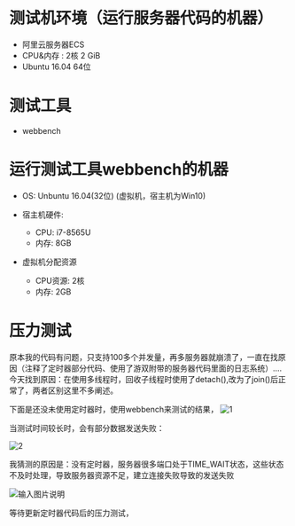 # 测试机环境（运行服务器代码的机器）

- 阿里云服务器ECS
- CPU&内存 : 2核 2 GiB
- Ubuntu  16.04 64位

# 测试工具
- webbench

# 运行测试工具webbench的机器
- OS: Unbuntu 16.04(32位) (虚拟机，宿主机为Win10)

- 宿主机硬件:
  - CPU: i7-8565U
  - 内存: 8GB
- 虚拟机分配资源
  - CPU资源: 2核
  - 内存: 2GB

# 压力测试

原本我的代码有问题，只支持100多个并发量，再多服务器就崩溃了，一直在找原因（注释了定时器部分代码、使用了游双附带的服务器代码里面的日志系统）....
今天找到原因：在使用多线程时，回收子线程时使用了detach(),改为了join()后正常了，两者区别这里不多阐述。

下面是还没未使用定时器时，使用webbench来测试的结果，
![1](https://images.gitee.com/uploads/images/2021/1015/113248_8bd2f495_7524349.png "033aec26224325221f2e217951d8c4c.png")

当测试时间较长时，会有部分数据发送失败：

![2](https://images.gitee.com/uploads/images/2021/1015/113930_132eec7b_7524349.png "308362103c45f5423841bd447229d71.png")

我猜测的原因是：没有定时器，服务器很多端口处于TIME_WAIT状态，这些状态不及时处理，导致服务器资源不足，建立连接失败导致的发送失败

![输入图片说明](https://images.gitee.com/uploads/images/2021/1015/114130_a3d40c35_7524349.png "1634269227(1).png")

等待更新定时器代码后的压力测试，
